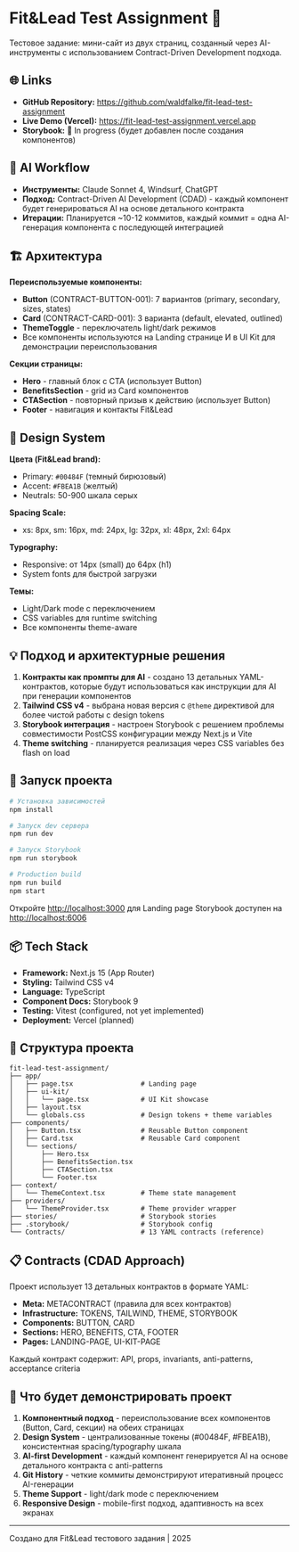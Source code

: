 # Fit&Lead Test Assignment 🚀

Тестовое задание: мини-сайт из двух страниц, созданный через AI-инструменты с использованием Contract-Driven Development подхода.

## 🌐 Links

- **GitHub Repository:** https://github.com/waldfalke/fit-lead-test-assignment
- **Live Demo (Vercel):** https://fit-lead-test-assignment.vercel.app
- **Storybook:** 🚧 In progress (будет добавлен после создания компонентов)

## 🎯 AI Workflow

- **Инструменты:** Claude Sonnet 4, Windsurf, ChatGPT
- **Подход:** Contract-Driven AI Development (CDAD) - каждый компонент будет генерироваться AI на основе детального контракта
- **Итерации:** Планируется ~10-12 коммитов, каждый коммит = одна AI-генерация компонента с последующей интеграцией
## 🏗️ Архитектура

**Переиспользуемые компоненты:**
- **Button** (CONTRACT-BUTTON-001): 7 вариантов (primary, secondary, sizes, states)
- **Card** (CONTRACT-CARD-001): 3 варианта (default, elevated, outlined)
- **ThemeToggle** - переключатель light/dark режимов
- Все компоненты используются на Landing странице И в UI Kit для демонстрации переиспользования

**Секции страницы:**
- **Hero** - главный блок с CTA (использует Button)
- **BenefitsSection** - grid из Card компонентов
- **CTASection** - повторный призыв к действию (использует Button)
- **Footer** - навигация и контакты Fit&Lead

## 🎨 Design System

**Цвета (Fit&Lead brand):**
- Primary: `#00484F` (темный бирюзовый)
- Accent: `#FBEA1B` (желтый)
- Neutrals: 50-900 шкала серых

**Spacing Scale:**
- xs: 8px, sm: 16px, md: 24px, lg: 32px, xl: 48px, 2xl: 64px

**Typography:**
- Responsive: от 14px (small) до 64px (h1)
- System fonts для быстрой загрузки

**Темы:**
- Light/Dark mode с переключением
- CSS variables для runtime switching
- Все компоненты theme-aware

## 💡 Подход и архитектурные решения

1. **Контракты как промпты для AI** - создано 13 детальных YAML-контрактов, которые будут использоваться как инструкции для AI при генерации компонентов
2. **Tailwind CSS v4** - выбрана новая версия с `@theme` директивой для более чистой работы с design tokens
3. **Storybook интеграция** - настроен Storybook с решением проблемы совместимости PostCSS конфигурации между Next.js и Vite
4. **Theme switching** - планируется реализация через CSS variables без flash on load

## 🚀 Запуск проекта

```bash
# Установка зависимостей
npm install

# Запуск dev сервера
npm run dev

# Запуск Storybook
npm run storybook

# Production build
npm run build
npm start
```

Откройте [http://localhost:3000](http://localhost:3000) для Landing page
Storybook доступен на [http://localhost:6006](http://localhost:6006)

## 📦 Tech Stack

- **Framework:** Next.js 15 (App Router)
- **Styling:** Tailwind CSS v4
- **Language:** TypeScript
- **Component Docs:** Storybook 9
- **Testing:** Vitest (configured, not yet implemented)
- **Deployment:** Vercel (planned)

## 📁 Структура проекта

```
fit-lead-test-assignment/
├── app/
│   ├── page.tsx                 # Landing page
│   ├── ui-kit/
│   │   └── page.tsx             # UI Kit showcase
│   ├── layout.tsx
│   └── globals.css              # Design tokens + theme variables
├── components/
│   ├── Button.tsx               # Reusable Button component
│   ├── Card.tsx                 # Reusable Card component
│   └── sections/
│       ├── Hero.tsx
│       ├── BenefitsSection.tsx
│       ├── CTASection.tsx
│       └── Footer.tsx
├── context/
│   └── ThemeContext.tsx         # Theme state management
├── providers/
│   └── ThemeProvider.tsx        # Theme provider wrapper
├── stories/                     # Storybook stories
├── .storybook/                  # Storybook config
└── Contracts/                   # 13 YAML contracts (reference)
```

## 📋 Contracts (CDAD Approach)

Проект использует 13 детальных контрактов в формате YAML:
- **Meta:** METACONTRACT (правила для всех контрактов)
- **Infrastructure:** TOKENS, TAILWIND, THEME, STORYBOOK
- **Components:** BUTTON, CARD
- **Sections:** HERO, BENEFITS, CTA, FOOTER
- **Pages:** LANDING-PAGE, UI-KIT-PAGE

Каждый контракт содержит: API, props, invariants, anti-patterns, acceptance criteria

## 🎯 Что будет демонстрировать проект

1. **Компонентный подход** - переиспользование всех компонентов (Button, Card, секции) на обеих страницах
2. **Design System** - централизованные токены (#00484F, #FBEA1B), консистентная spacing/typography шкала
3. **AI-first Development** - каждый компонент генерируется AI на основе детального контракта с anti-patterns
4. **Git History** - четкие коммиты демонстрируют итеративный процесс AI-генерации
5. **Theme Support** - light/dark mode с переключением
6. **Responsive Design** - mobile-first подход, адаптивность на всех экранах

---

Создано для Fit&Lead тестового задания | 2025
